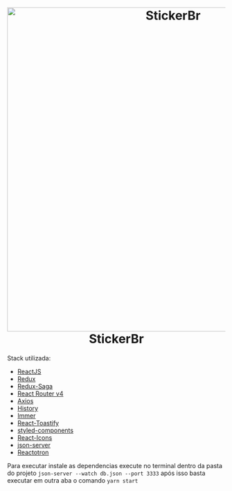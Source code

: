 <h1 align="center">
    <img alt="StickerBr" src="https://user-images.githubusercontent.com/5201283/95005555-85bca000-05d0-11eb-9a75-5d19f167ac7b.png" width="750px" />
    <br>
    StickerBr
</h1>

Stack utilizada:

-  [ReactJS](https://reactjs.org/)
-  [Redux](https://redux.js.org/)
-  [Redux-Saga](https://redux-saga.js.org/)
-  [React Router v4](https://github.com/ReactTraining/react-router)
-  [Axios](https://github.com/axios/axios)
-  [History](https://www.npmjs.com/package/history)
-  [Immer](https://github.com/immerjs/immer)
-  [React-Toastify](https://fkhadra.github.io/react-toastify/)
-  [styled-components](https://www.styled-components.com/)
-  [React-Icons](https://react-icons.netlify.com/)
-  [json-server](https://github.com/typicode/json-server)
-  [Reactotron](https://infinite.red/reactotron)

Para executar instale as dependencias execute no terminal dentro da pasta do projeto ``` json-server --watch db.json --port 3333 ``` após isso basta executar em outra aba o comando ``` yarn start ```
